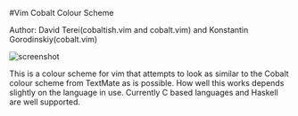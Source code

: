 #Vim Cobalt Colour Scheme

Author: David Terei(cobaltish.vim and cobalt.vim) and Konstantin Gorodinskiy(cobalt.vim)

![screenshot](https://github.com/gorodok/VimCobaltColourScheme/raw/master/screenshot.png)

This is a colour scheme for vim that attempts to look as similar to the Cobalt
colour scheme from TextMate as is possible. How well this works depends
slightly on the language in use. Currently C based languages and Haskell are
well supported.

